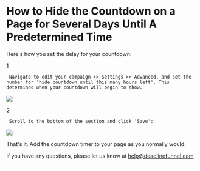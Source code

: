 # How to Hide the Countdown on a Page for Several Days Until A Predetermined Time

Here's how you set the delay for your countdown:

1

```text
 Navigate to edit your campaign >> Settings >> Advanced, and set the number for 'hide countdown until this many hours left'. This determines when your countdown will begin to show. 
```

![](https://d33v4339jhl8k0.cloudfront.net/docs/assets/53974d6ce4b0c76107b109d1/images/5a94729c2c7d3a54cdfcd16d/file-%20Mj3mGKmdW3.png)

2

```text
 Scroll to the bottom of the section and click 'Save': 
```

![](https://d33v4339jhl8k0.cloudfront.net/docs/assets/53974d6ce4b0c76107b109d1/images/5a9473162c7d3a54cdfcd171/file-%20ikmcFbRNvQ.png)

That's it. Add the countdown timer to your page as you normally would.

If you have any questions, please let us know at [help@deadlinefunnel.com    
](mailto:mailto:help@deadlinefunnel.com).

